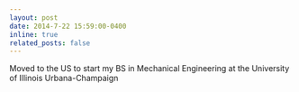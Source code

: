 ```yaml
---
layout: post
date: 2014-7-22 15:59:00-0400
inline: true
related_posts: false
---
```


Moved to the US to start my BS in Mechanical Engineering at the University of Illinois Urbana-Champaign